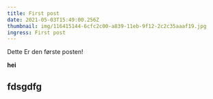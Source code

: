 ```yaml
---
title: First post
date: 2021-05-03T15:49:00.256Z
thumbnail: img/116415144-6cfc2c00-a839-11eb-9f12-2c2c35aaaf19.jpg
ingress: First post
---
```


Dette Er den første posten!

**hei**

<Box />

## fdsgdfg
